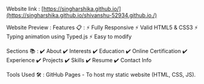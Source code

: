 Website link :
[https://singharshika.github.io/](https://singharshika.github.io/shivanshu-52934.github.io./)

Website Preview :
Features 📋 :
⚡️ Fully Responsive ⚡️ Valid HTML5 & CSS3 ⚡️ Typing animation using Typed.js ⚡️ Easy to modify

Sections 📚 :
✔️ About ✔️ Interests ✔️ Education ✔️ Online Certification ✔️ Experience ✔️ Projects ✔️ Skills ✔️ Resume ✔️ Contact Info

Tools Used 🛠️ :
GitHub Pages - To host my static website (HTML, CSS, JS).
